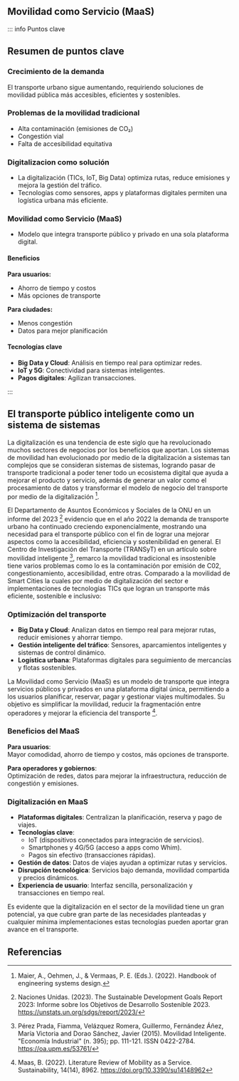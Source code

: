 ## Movilidad como Servicio (MaaS)

::: info Puntos clave

## Resumen de puntos clave

### Crecimiento de la demanda

El transporte urbano sigue aumentando, requiriendo soluciones de movilidad pública más accesibles, eficientes y sostenibles.

### Problemas de la movilidad tradicional

- Alta contaminación (emisiones de CO₂)
- Congestión vial
- Falta de accesibilidad equitativa

### Digitalizacion como solución

- La digitalización (TICs, IoT, Big Data) optimiza rutas, reduce emisiones y mejora la gestión del tráfico.
- Tecnologías como sensores, apps y plataformas digitales permiten una logística urbana más eficiente.

### Movilidad como Servicio (MaaS)

- Modelo que integra transporte público y privado en una sola plataforma digital.

#### Beneficios

**Para usuarios:**

- Ahorro de tiempo y costos  
- Más opciones de transporte

**Para ciudades:**

- Menos congestión  
- Datos para mejor planificación

#### Tecnologías clave

- **Big Data y Cloud**: Análisis en tiempo real para optimizar redes.
- **IoT y 5G**: Conectividad para sistemas inteligentes.
- **Pagos digitales**: Agilizan transacciones.


:::


## El transporte público inteligente como un sistema de sistemas

La digitalización es una tendencia de este siglo que ha revolucionado muchos sectores de negocios por los beneficios que aportan. Los sistemas de movilidad han evolucionado por medio de la digitalización a sistemas tan complejos que se consideran sistemas de sistemas, logrando pasar de transporte tradicional a poder tener todo un ecosistema digital que ayuda a mejorar el producto y servicio, además de generar un valor como el procesamiento de datos y transformar el modelo de negocio del transporte por medio de la digitalización [^4].

El Departamento de Asuntos Económicos y Sociales de la ONU en un informe del 2023 [^3] evidencio que en el año 2022 la demanda de transporte urbano ha continuado creciendo exponencialmente, mostrando una necesidad para el transporte público con el fin de lograr una mejorar aspectos como la accesibilidad, eficiencia y sostenibilidad en general. El Centro de Investigación del Transporte (TRANSyT) en un artículo sobre movilidad inteligente [^2], remarco la movilidad tradicional es insostenible tiene varios problemas como lo es la contaminación por emisión de C02, congestionamiento, accesibilidad, entre otras. Comparado a la movilidad de Smart Cities la cuales por medio de digitalización del sector e implementaciones de tecnologías TICs que logran un transporte más eficiente, sostenible e inclusivo: 

### Optimización del transporte

- **Big Data y Cloud**: Analizan datos en tiempo real para mejorar rutas, reducir emisiones y ahorrar tiempo.
- **Gestión inteligente del tráfico**: Sensores, aparcamientos inteligentes y sistemas de control dinámico.
- **Logística urbana**: Plataformas digitales para seguimiento de mercancías y flotas sostenibles.


La Movilidad como Servicio (MaaS) es un modelo de transporte que integra servicios públicos y privados en una plataforma digital única, permitiendo a los usuarios planificar, reservar, pagar y gestionar viajes multimodales. Su objetivo es simplificar la movilidad, reducir la fragmentación entre operadores y mejorar la eficiencia del transporte [^1].

### Beneficios del MaaS

**Para usuarios**:  
Mayor comodidad, ahorro de tiempo y costos, más opciones de transporte.

**Para operadores y gobiernos**:  
Optimización de redes, datos para mejorar la infraestructura, reducción de congestión y emisiones.

### Digitalización en MaaS

- **Plataformas digitales**: Centralizan la planificación, reserva y pago de viajes.
- **Tecnologías clave**:
  - IoT (dispositivos conectados para integración de servicios).
  - Smartphones y 4G/5G (acceso a apps como Whim).
  - Pagos sin efectivo (transacciones rápidas).
- **Gestión de datos**: Datos de viajes ayudan a optimizar rutas y servicios.
- **Disrupción tecnológica**: Servicios bajo demanda, movilidad compartida y precios dinámicos.
- **Experiencia de usuario**: Interfaz sencilla, personalización y transacciones en tiempo real.

Es evidente que la digitalización en el sector de la movilidad tiene un gran potencial, ya que cubre gran parte de las necesidades planteadas y cualquier mínima implementaciones estas tecnologías pueden aportar gran avance en el transporte.

## Referencias

<Citation doi="10.3390/su14148962" />  
<Citation doi="10.1007/978-3-030-81159-4" />

[^1]: Maas, B. (2022). Literature Review of Mobility as a Service. Sustainability, 14(14), 8962. https://doi.org/10.3390/su14148962
[^2]: Pérez Prada, Fiamma, Velázquez Romera, Guillermo, Fernández Áñez, María Victoria  and Dorao Sánchez, Javier (2015). Movilidad Inteligente. "Economía Industrial" (n. 395); pp. 111-121. ISSN 0422-2784. https://oa.upm.es/53761/
[^3]: Naciones Unidas. (2023). The Sustainable Development Goals Report 2023: Informe sobre los Objetivos de Desarrollo Sostenible 2023. https://unstats.un.org/sdgs/report/2023/ 
[^4]: Maier, A., Oehmen, J., & Vermaas, P. E. (Eds.). (2022). Handbook of engineering systems design.
